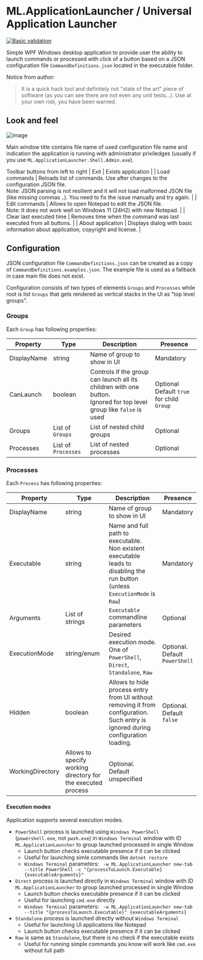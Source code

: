 # ML.ApplicationLauncher / Universal Application Launcher

[![Basic validation](https://github.com/martin-lacina/ml.applicationlauncher/actions/workflows/dotnet.yml/badge.svg?branch=main)](https://github.com/martin-lacina/ml.applicationlauncher/actions/workflows/dotnet.yml)

Simple WPF Windows desktop application to provide user the ability to launch commands or processed with click of a button based on a JSON configuration file `CommandDefinitions.json` located in the executable folder.

Notice from author:
> It is a quick hack tool and definitely not "state of the art" piece of software (as you can see there are not even any unit tests...). Use at your own risk, you have been warned.

## Look and feel

![image](https://github.com/user-attachments/assets/98d4d068-5d6c-4255-82a6-88066d80471d)

Main window title contains file name of used configuration file name and indication the application is running with administrator priviledges (usually if you use `ML.ApplicationLauncher.Shell.Admin.exe`).

Toolbar buttons from left to right
| Exit | Exists application |
| Load commands | Reloads list of commands. Use after changes to the configuration JSON file. <br> Note: JSON parsing is not resilient and it will not load malformed JSON file (like missing commas `,`). You need to fix the issue manually and try again. |
| Edit commands | Allows to open Notepad to edit the JSON file. <br> Note: It does not work well on Windows 11 (24H2) with new Notepad. |
| Clear last executed time | Removes time when the command was last executed from all buttons. |
| About application | Displays dialog with basic information about application, copyright and license. |

## Configuration

JSON configuration file `CommandDefinitions.json` can be created as a copy of `CommandDefinitions.examples.json`.
The example file is used as a fallback in case main file does not exist.

Configuration consists of two types of elements `Groups` and `Processes` while root is list `Groups` that gets rendered as vertical stacks in the UI as "top level groups".

### Groups

Each `Group` has following properties:

| Property | Type | Description | Presence |
| -------- | ---- | ----------- | -------- |
| DisplayName | string | Name of group to show in UI | Mandatory |
| CanLaunch | boolean | Controls if the group can launch all its children with one button. <br> Ignored for top level group like `false` is used  | Optional <br> Default `true` for child `Group` |
| Groups | List of `Groups` | List of nested child groups | Optional |
| Processes | List of `Processes` | List of nested processes | Optional |

### Processes

Each `Process` has following properties:

| Property | Type | Description | Presence |
| -------- | ---- | ----------- | -------- |
| DisplayName | string | Name of group to show in UI | Mandatory |
| Executable| string | Name and full path to executable. <br> Non existent executable leads to disabling the run button (unless `ExecutionMode` is `Raw`) | Mandatory |
| Arguments | List of strings | `Executable` commandline parameters | Optional |
| ExecutionMode | string/enum | Desired execution mode. <br> One of `PowerShell`, `Direct`, `Standalone`, `Raw` | Optional. <br> Default `PowerShell` |
| Hidden| boolean | Allows to hide process entry from UI without removing it from configuration. Such entry is ignored during configuration loading. | Optional. <br> Default `false` |
| WorkingDirectory | Allows to specify working directory for the executed process | Optional. <br> Default unspecified |

#### Execution modes

Application supports several execution modes.

* `PowerShell` process is launched using `Windows PowerShell` (`powershell.exe`, not `pwsh.exe`) in `Windows Terminal` window with ID `ML.ApplicationLauncher` to group launched processed in single Window
  * Launch button checks executable presence if it can be clicked
  * Useful for launching simle commands like `dotnet restore`
  * `Windows Terminal` parameters: ` -w ML.ApplicationLauncher new-tab --title PowerShell -c "{processToLaunch.Executable} {executableArguments}"`
* `Direct` process is launched directly in `Windows Terminal` window with ID `ML.ApplicationLauncher` to group launched processed in single Window
  * Launch button checks executable presence if it can be clicked
  * Useful for launching `cmd.exe` directly  
  * `Windows Terminal` parameters: ` -w ML.ApplicationLauncher new-tab --title "{processToLaunch.Executable}" {executableArguments}`
* `Standalone` process is launched directly without `Windows Terminal`
  * Useful for launching UI applications like Notepad
  * Launch button checks executable presence if it can be clicked
* `Raw` is same as `Standalone`, but there is no check if the executable exists
  * Useful for running simple commands you know will work like `cmd.exe` without full path


